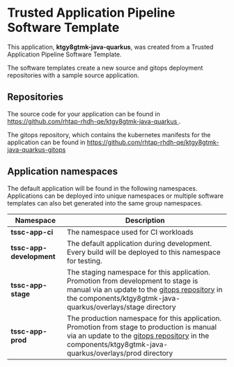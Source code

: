 # Trusted Application Pipeline Software Template

This application, **ktgy8gtmk-java-quarkus**, was created from a Trusted Application Pipeline Software Template.

The software templates create a new source and gitops deployment repositories with a sample source application. 

## Repositories

The source code for your application can be found in [https://github.com/rhtap-rhdh-qe/ktgy8gtmk-java-quarkus ](https://github.com/rhtap-rhdh-qe/ktgy8gtmk-java-quarkus ).
 
The gitops repository, which contains the kubernetes manifests for the application can be found in 
[https://github.com/rhtap-rhdh-qe/ktgy8gtmk-java-quarkus-gitops ](https://github.com/rhtap-rhdh-qe/ktgy8gtmk-java-quarkus-gitops ) 

## Application namespaces 

The default application will be found in the following namespaces. Applications can be deployed into unique namespaces or multiple software templates can also bet generated into the same group namespaces.  

|  Namespace   |  Description   |  
| -------- | -------- |
| **tssc-app-ci** | The namespace used for CI workloads |
| **tssc-app-development** | The default application during development. Every build will be deployed to this namespace for testing. |
| **tssc-app-stage** | The staging namespace for this application. Promotion from development to stage is manual via an update to the [gitops repository](https://github.com/rhtap-rhdh-qe/ktgy8gtmk-java-quarkus-gitops ) in the components/ktgy8gtmk-java-quarkus/overlays/stage directory |
| **tssc-app-prod** | The production namespace for this application. Promotion from stage to production is manual via an update to the [gitops repository](https://github.com/rhtap-rhdh-qe/ktgy8gtmk-java-quarkus-gitops ) in the components/ktgy8gtmk-java-quarkus/overlays/prod directory |